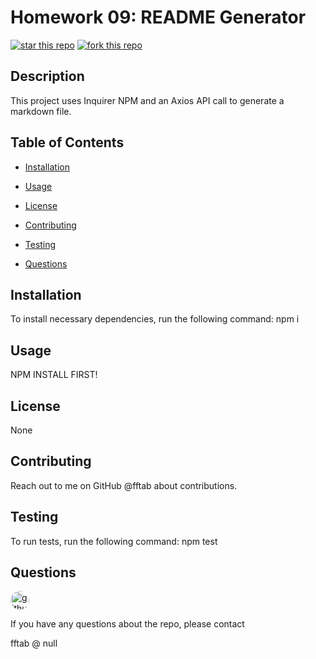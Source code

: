 
# Homework 09: README Generator

[![star this repo](https://githubbadges.com/star.svg?user=fftab&repo=READMEGenerator&style=default)](https://github.com/fftab/READMEGenerator)
[![fork this repo](https://githubbadges.com/fork.svg?user=fftab&repo=READMEGenerator&style=default)](https://github.com/fftab/READMEGenerator/fork)
## Description

This project uses Inquirer NPM and an Axios API call to generate a markdown file.

## Table of Contents

* [Installation](#installation)

* [Usage](#usage)

* [License](#license)

* [Contributing](#contributing)

* [Testing](#testing)

* [Questions](#questions)

## Installation

To install necessary dependencies, run the following command:
npm i

## Usage

NPM INSTALL FIRST!

## License

None

## Contributing

Reach out to me on GitHub @fftab about contributions.

## Testing

To run tests, run the following command:
npm test

## Questions

<img src="https://avatars2.githubusercontent.com/u/59068267?v=4" alt="github avatar" style="border-radius: 16px" width="30"/>

If you have any questions about the repo, please contact

fftab @ null
